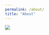 ```yaml
---
permalink: /about/
title: "About"
---
```


![](https://www.mememaker.net/static/images/memes/4849290.jpg)